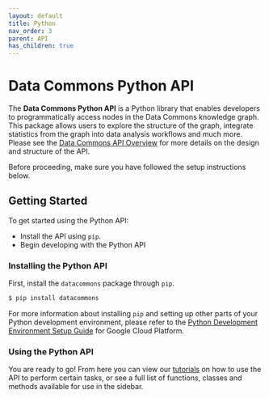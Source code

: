 ```yaml
---
layout: default
title: Python
nav_order: 3
parent: API
has_children: true
---
```


# Data Commons Python API

The **Data Commons Python API** is a Python library that enables developers to
programmatically access nodes in the Data Commons knowledge graph. This package
allows users to explore the structure of the graph, integrate statistics from
the graph into data analysis workflows and much more. Please see the [Data Commons API Overview](/api)
for more details on the design and structure of the API.

Before proceeding, make sure you have followed the setup instructions below.

## Getting Started

To get started using the Python API:

- Install the API using `pip`.
- Begin developing with the Python API

### Installing the Python API

First, install the `datacommons` package through `pip`.

```bash
$ pip install datacommons
```

For more information about installing `pip` and setting up other parts of
your Python development environment, please refer to the
[Python Development Environment Setup Guide](https://cloud.google.com/python/setup.html)
for Google Cloud Platform.

### Using the Python API

You are ready to go! From here you can view our [tutorials](/tutorials) on how to use the
API to perform certain tasks, or see a full list of functions, classes and
methods available for use in the sidebar.
